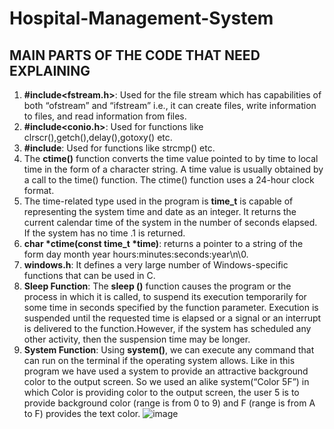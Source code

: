 # Hospital-Management-System
## MAIN PARTS OF THE CODE THAT NEED EXPLAINING
1) **#include<fstream.h>**: Used for the file stream which has capabilities of both “ofstream” and “ifstream” i.e., it can create files, write information to files, and read information from files.
2) **#include<conio.h>**: Used for functions like clrscr(),getch(),delay(),gotoxy() etc.
3) **#include<string>**: Used for functions like strcmp() etc.
4) The **ctime()** function converts the time value pointed to by time to local time in the form of a character string. A time value is usually obtained by a call to the time() function. The ctime() function uses a 24-hour clock format.
5) The time-related type used in the program is **time_t** is capable of representing the system time and date as an integer. It returns the current calendar time of the system in the number of seconds elapsed. If the system has no time .1 is returned.
6) **char *ctime(const time_t *time)**: returns a pointer to a string of the form day month year hours:minutes:seconds:year\n\0.
7) **windows.h**: It defines a very large number of Windows-specific functions that can be used in C.
8) **Sleep Function**: The **sleep ()** function causes the program or the process in which it is called, to suspend its execution temporarily for some time in seconds specified by the function parameter. Execution is suspended until the requested time is elapsed or a signal or an interrupt is delivered to the function.However, if the system has scheduled any other activity, then the suspension time may be longer.
9) **System Function**: Using **system()**, we can execute any command that can run on the terminal if the operating system allows. Like in this program we have used a system to provide an attractive background color to the output screen. So we used an alike system(“Color 5F”) in which Color is providing color to the output screen, the user 5 is to provide background color (range is from 0 to 9) and F (range is from A to F) provides the text color.
  ![image](https://user-images.githubusercontent.com/80753977/175810117-caa77eb3-e854-4709-8096-08557d69b0b7.png)

